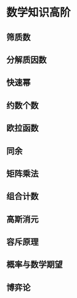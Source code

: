 # 数学知识高阶

## 筛质数

## 分解质因数

## 快速幂

## 约数个数

## 欧拉函数

## 同余

## 矩阵乘法

## 组合计数

## 高斯消元

## 容斥原理

## 概率与数学期望

## 博弈论
